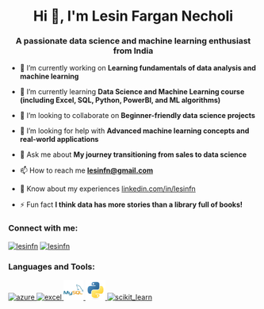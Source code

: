 <h1 align="center">Hi 👋, I'm Lesin Fargan Necholi</h1>
<h3 align="center">A passionate data science and machine learning enthusiast from India</h3>

- 🔭 I’m currently working on **Learning fundamentals of data analysis and machine learning**

- 🌱 I’m currently learning **Data Science and Machine Learning course (including Excel, SQL, Python, PowerBI, and ML algorithms)**

- 👯 I’m looking to collaborate on **Beginner-friendly data science projects**

- 🤝 I’m looking for help with **Advanced machine learning concepts and real-world applications**

- 💬 Ask me about **My journey transitioning from sales to data science**

- 📫 How to reach me **lesinfn@gmail.com**

- 📄 Know about my experiences [linkedin.com/in/lesinfn](linkedin.com/in/lesinfn)

- ⚡ Fun fact **I think data has more stories than a library full of books!**

<h3 align="left">Connect with me:</h3>
<p align="left">
<a href="https://linkedin.com/in/lesinfn" target="blank"><img align="center" src="https://raw.githubusercontent.com/rahuldkjain/github-profile-readme-generator/master/src/images/icons/Social/linked-in-alt.svg" alt="lesinfn" height="30" width="40" /></a>
<a href="https://instagram.com/lesinfn" target="blank"><img align="center" src="https://raw.githubusercontent.com/rahuldkjain/github-profile-readme-generator/master/src/images/icons/Social/instagram.svg" alt="lesinfn" height="30" width="40" /></a>
</p>

<h3 align="left">Languages and Tools:</h3>
<p align="left"> <a href="https://azure.microsoft.com/en-in/" target="_blank" rel="noreferrer"> <img src="https://www.vectorlogo.zone/logos/microsoft_azure/microsoft_azure-icon.svg" alt="azure" width="40" height="40"/> </a> <a  <a href="[https://www.microsoft.com/en-in/microsoft-365/excel/" target="_blank" rel="noreferrer"> <img src="[https://en.wikipedia.org/wiki/Microsoft_Excel#/media/File:Microsoft_Office_Excel_(2019%E2%80%93present).svg" alt="excel" width="40" height="40"/> </a> <a href="https://www.mysql.com/" target="_blank" rel="noreferrer"> <img src="https://raw.githubusercontent.com/devicons/devicon/master/icons/mysql/mysql-original-wordmark.svg" alt="mysql" width="40" height="40"/> </a> <a href="https://www.python.org" target="_blank" rel="noreferrer"> <img src="https://raw.githubusercontent.com/devicons/devicon/master/icons/python/python-original.svg" alt="python" width="40" height="40"/> </a> <a href="https://scikit-learn.org/" target="_blank" rel="noreferrer"> <img src="https://upload.wikimedia.org/wikipedia/commons/0/05/Scikit_learn_logo_small.svg" alt="scikit_learn" width="40" height="40"/> </a> </p>
